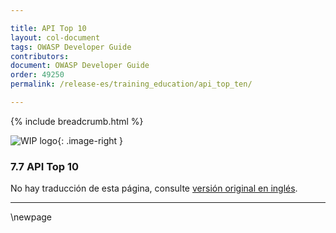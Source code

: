 ```yaml
---

title: API Top 10
layout: col-document
tags: OWASP Developer Guide
contributors:
document: OWASP Developer Guide
order: 49250
permalink: /release-es/training_education/api_top_ten/

---
```


{% include breadcrumb.html %}

<style type="text/css">
.image-right {
  height: 180px;
  display: block;
  margin-left: auto;
  margin-right: auto;
  float: right;
}
</style>

![WIP logo](../../../assets/images/dg_wip.png "Work in progress"){: .image-right }

### 7.7 API Top 10

No hay traducción de esta página, consulte [versión original en inglés][release0907].

----

[release0907]: https://github.com/OWASP/www-project-developer-guide/blob/main/release/09-training-education/07-api-top-ten.md


\newpage
